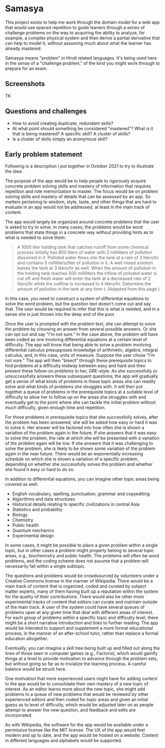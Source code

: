 # Samasya

This project exists to help me work through the domain model for a web app that would use spaced repetition to guide leaners through a series of challenge problems on the way to acquiring the ability to analyze, for example, a complex physical system and then derive a partial derivative that can help to model it, without assuming much about what the learner has already mastered.

Samasya means "problem" in Hindi related languages.  It's being used here in the sense of a "challenge problem," of the kind you might work through to prepare for an exam.

## Screenshots

TK

## Questions and challenges

* How to avoid creating duplicate, redundant skills?
* At what point should something be considered "mastered"?  What is it that is being  mastered?  A specific skill?  A cluster of skills?
* Is a cluster of skills simply an anonymous skill?

## Early problem statement

Following is a description I put together in October 2021 to try to illustrate the idea:

The purpose of the app would be to help people to rigorously acquire concrete problem solving skills and mastery of information that requires repetition and rote memorization to master.  The focus would be on problem solving skills and mastery of details that can be assessed by an app.  So matters pertaining to wisdom, style, taste, and other things that are hard to evaluate in an app would not be addressed, at least in the main track of content.

The app would largely be organized around concrete problems that the user is asked to try to solve.  In many cases, the problems would be word problems that state things in a concrete way without providing hints as to what is needed to solve them:

> A 1000 liter holding tank that catches runoff from some chemical process initially has 800 liters of water with 2 milliliters of pollution dissolved in it.  Polluted water flows into the tank at a rate of 3 liters/hr and contains 5 milliliters/liter of pollution in it.  A well mixed solution leaves the tank at 3 liters/hr as well.  When the amount of pollution in the holding tank reaches 500 milliliters the inflow of polluted water is cut off and fresh water will enter the tank at a decreased rate of 2 liters/hr while the outflow is increased to 4 liters/hr. Determine the amount of pollution in the tank at any time t.  (Adapted from this page.)

In this case, you need to construct a system of differential equations to solve the word problem, but the question text doesn't come out and say that.  The user would be required to infer that this is what is needed, and in a sense she is just thrown into the deep end of the pool.

Once the user is prompted with the problem text, she can attempt to solve the problem by choosing an answer from several possible answers.  Or she can opt out and say "I'm not sure."  In the case above, the problem will have been coded as one involving differential equations at a certain level of difficulty.  The app will know that being able to solve a problem involving differential calculus presupposes knowledge of arithmetic, algebra, integral calculus, and, in this case, units of measure.  Suppose the user chose "I'm not sure."  The app will then "bisect" through these prerequisite topics to find problems at a difficulty midway between easy and hard and then present these follow-on problems to her, GRE-style.  As she successfully or unsuccessfully answers these subsequent questions, the app will gradually get a sense of what kinds of problems in these topic areas she can readily solve and what kinds of problems she struggles with.  It will then put together a queue of problems in the prerequisite topics at a suitable level of difficulty to allow her to follow up on the areas she struggles with and eventually get to the point where she can tackle the initial problem without much difficulty, given enough time and repetition.

For those problems in prerequisite topics that she successfully solves, after the problem has been answered, she will be asked how easy or hard it was to solve it.  Her answer will be factored into how often she is shown a variation of the problem again in the future.  If she answers that it was easy to solve the problem, the rate at which she will be presented with a variation of the problem again will be low.  If she answers that it was challenging to solve the problem, she is likely to be shown some variation of the problem again in the near future.  There would be an exponentially increasing schedule on which she is shown a variation of a specific problem, depending on whether she successfully solves the problem and whether she found it easy or hard to do so.

In addition to differential equations, you can imagine other topic areas being covered as well:

* English vocabulary, spelling, punctuation, grammar and copyediting
* Algorithms and data structures
* Historical details relating to specific civilizations in central Asia
* Statistics and probability
* Biology
* Chemistry
* Public health
* Quantum mechanics
* Experimental design

In some cases, it might be possible to place a given problem within a single topic, but in other cases a problem might properly belong to several topic areas, e.g., biochemistry and public health.  The problems will often be word problems, and the coding scheme does not assume that a problem will necessarily fall within a single subtopic.

The questions and problems would be crowdsourced by volunteers under a Creative Commons license in the manner of Wikipedia.  There would be a main track of content that is organized, coded and curated by subject matter experts, many of them having built up a reputation within the system for the quality of their contributions.  There would also be other more experimental tracks of content that editors can curate and maintain outside of the main track.  A user of the system could have several queues of problems open at any given time that deal with different areas of interest.  For each group of problems within a specific topic and difficulty level, there might be a short narrative introduction and links to further reading.  The app would be intended to support and supplement a more formal educational process, in the manner of an after-school tutor, rather than replace a formal education altogether.

Eventually, you can imagine a skill tree being built up and filled out along the lines of those seen in computer games (e.g., Factorio), which would gamify things at a level to provide motivation to advance through the problem sets, but without going so far as to trivialize the learning process.  A careful balance would be struck here.

One motivation that more experienced users might have for adding content to the app would be to consolidate their own mastery of a new topic of interest.  As an editor learns more about the new topic, she might add problems to a queue of new problems that would be reviewed by other experienced editors and then coded for topic areas and given an initial guess as to level of difficulty, which would be adjusted later on as people attempt to answer the new question, and feedback and edits are incorporated.

As with Wikipedia, the software for the app would be available under a permissive license like the MIT license.  The UX of the app would feel modern and up to date, and the app would be hosted on a website.  Content in different languages and alphabets would be supported.
